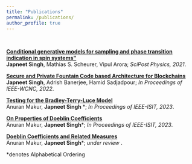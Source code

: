```yaml
---
title: "Publications"
permalink: /publications/
author_profile: true
---
```

<br>

<b>[Conditional generative models for sampling and phase transition indication in spin systems"](https://scipost.org/SciPostPhys.11.2.043)</b> <br> 
<b>Japneet Singh</b>, Mathias S. Scheurer, Vipul Arora;
<i>SciPost Physics, 2021</i>.


<b>[Secure and Private Fountain Code based Architecture for Blockchains](http://japneet644.github.io/files/GFAF.pdf)</b> <br> 
<b>Japneet Singh</b>, Adrish Banerjee, Hamid Sadjadpour;
<i>In Proceedings of IEEE-WCNC, 2022</i>.

<b>[Testing for the Bradley-Terry-Luce Model](https://ieeexplore.ieee.org/document/10206450)</b> <br> 
Anuran Makur, <b>Japneet Singh </b>*;
<i>In Proceedings of IEEE-ISIT, 2023</i>.

<b>[On Properties of Doeblin Coefficients](https://ieeexplore.ieee.org/document/10206767)</b> <br> 
Anuran Makur, <b>Japneet Singh</b>*;
<i>In Proceedings of IEEE-ISIT, 2023</i>.

<b>[Doeblin Coefficients and Related Measures](https://arxiv.org/pdf/2309.08475.pdf)</b> <br> 
Anuran Makur, <b>Japneet Singh</b>*;
<I> under review </i>.


*denotes Alphabetical Ordering 

